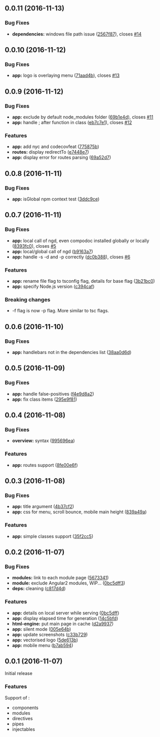 <a name="0.0.11"></a>
## 0.0.11 (2016-11-13)

### Bug Fixes

* **dependencies:** windows file path issue ([2567f87](https://github.com/compodoc/compodoc/commit/2567f87)), closes [#14](https://github.com/compodoc/compodoc/issues/14)

<a name="0.0.10"></a>
## 0.0.10 (2016-11-12)

### Bug Fixes

* **app:** logo is overlaying menu ([71aad4b](https://github.com/compodoc/compodoc/commit/71aad4b)), closes [#13](https://github.com/compodoc/compodoc/issues/13)

<a name="0.0.9"></a>
## 0.0.9 (2016-11-12)

### Bug Fixes

* **app:** exclude by default node_modules folder ([69b1e4d](https://github.com/compodoc/compodoc/commit/69b1e4d)), closes [#11](https://github.com/compodoc/compodoc/issues/11)
* **app:** handle ; after function in class ([eb7c7e1](https://github.com/compodoc/compodoc/commit/eb7c7e1)), closes [#12](https://github.com/compodoc/compodoc/issues/12)

### Features

* **app:** add nyc and codecovfeat ([775875b](https://github.com/compodoc/compodoc/commit/775875b))
* **routes:** display redirectTo ([e7448e7](https://github.com/compodoc/compodoc/commit/e7448e7))
* **app:** display error for routes parsing ([69a52d7](https://github.com/compodoc/compodoc/commit/69a52d7))

<a name="0.0.8"></a>
## 0.0.8 (2016-11-11)

### Bug Fixes

* **app:** isGlobal npm context test ([3ddc9ce](https://github.com/compodoc/compodoc/commit/3ddc9ce))

<a name="0.0.7"></a>
## 0.0.7 (2016-11-11)

### Bug Fixes

* **app:** local call of ngd, even compodoc installed globally or locally ([8393fc0](https://github.com/compodoc/compodoc/commit/8393fc0)), closes [#5](https://github.com/compodoc/compodoc/issues/5)
* **app:** local/global call of ngd ([b9163a7](https://github.com/compodoc/compodoc/commit/b9163a7))
* **app:** handle -s -d and -p correctly ([dc0b388](https://github.com/compodoc/compodoc/commit/dc0b388)), closes [#6](https://github.com/compodoc/compodoc/issues/6)

### Features

* **app:** rename file flag to tsconfig flag, details for base flag ([3b21bc0](https://github.com/compodoc/compodoc/commit/3b21bc0))
* **app:** specify Node.js version ([c394caf](https://github.com/compodoc/compodoc/commit/c394caf))

### Breaking changes

* -f flag is now -p flag. More similar to tsc flags.

<a name="0.0.6"></a>
## 0.0.6 (2016-11-10)

### Bug Fixes

* **app:** handlebars not in the dependencies list ([38aa0d6d](https://github.com/groupe-sii/compodoc/commit/38aa0d6d))

<a name="0.0.5"></a>
## 0.0.5 (2016-11-09)

### Bug Fixes

* **app:** handle false-positives ([f4e9d8a2](https://github.com/groupe-sii/compodoc/commit/f4e9d8a2))
* **app:** fix class items ([295e9f81](https://github.com/groupe-sii/compodoc/commit/295e9f81))

<a name="0.0.4"></a>
## 0.0.4 (2016-11-08)

### Bug Fixes

* **overview:** syntax ([995696ea](https://github.com/groupe-sii/compodoc/commit/995696ea))

### Features

* **app:** routes support ([8fe00e6f](https://github.com/groupe-sii/compodoc/commit/8fe00e6f))

<a name="0.0.3"></a>
## 0.0.3 (2016-11-08)

### Bug Fixes

* **app:** title argument ([4b37cf2](https://github.com/groupe-sii/compodoc/commit/4b37cf2))
* **app:** css for menu, scroll bounce, mobile main height ([839a49a](https://github.com/groupe-sii/compodoc/commit/839a49a))

### Features

* **app:** simple classes support ([35f2cc5](https://github.com/groupe-sii/compodoc/commit/35f2cc5))

<a name="0.0.2"></a>
## 0.0.2 (2016-11-07)

### Bug Fixes

* **modules:** link to each module page ([5673341](https://github.com/groupe-sii/compodoc/commit/5673341))
* **module:**  exclude Angular2 modules, WIP... ([0bc5dff3](https://github.com/groupe-sii/compodoc/commit/0bc5dff3))
* **deps:** cleaning ([c817d4d](https://github.com/groupe-sii/compodoc/commit/c817d4d))

### Features

* **app:** details on local server while serving ([0bc5dff](https://github.com/groupe-sii/compodoc/commit/0bc5dff))
* **app:** display elapsed time for generation ([14c5bfd](https://github.com/groupe-sii/compodoc/commit/14c5bfd))
* **html-engine:** put main page in cache ([d2a9937](https://github.com/groupe-sii/compodoc/commit/d2a9937))
* **app:** silent mode ([005e64b](https://github.com/groupe-sii/compodoc/commit/005e64b))
* **app:** update screenshots ([c33b729](https://github.com/groupe-sii/compodoc/commit/c33b729))
* **app:** vectorised logo ([5de613b](https://github.com/groupe-sii/compodoc/commit/5de613b))
* **app:** mobile menu ([b7ab594](https://github.com/groupe-sii/compodoc/commit/b7ab594))

<a name="0.0.1"></a>
## 0.0.1 (2016-11-07)

Initial release

### Features

Support of :
- components
- modules
- directives
- pipes
- injectables
